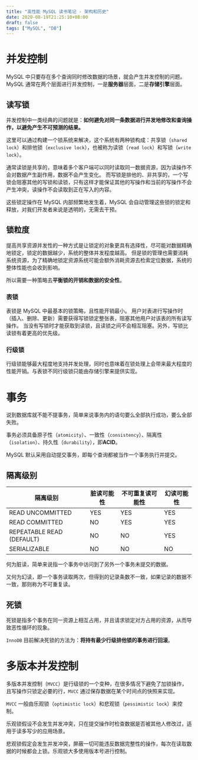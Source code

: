 ```yaml
---
title: "高性能 MySQL 读书笔记 - 架构和历史"
date: 2020-08-19T21:25:10+08:00
draft: false
tags: ["MySQL", "DB"]
---
```


# 并发控制

MySQL 中只要存在多个查询同时修改数据的场景，就会产生并发控制的问题。MySQL 通常在两个层面进行并发控制，一是**服务器**层面，二是**存储引擎**层面。

## 读写锁

并发控制中一类经典的问题就是：**如何避免对同一条数据进行并发地修改和查询操作，以避免产生不可预测的结果。** 

这里可以通过构建一个锁系统来解决，这个系统有两种锁构成：共享锁（`shared lock`）和排他锁（`exclusive lock`），也被称为读锁（`read lock`）和写锁（`write lock`）。

通常读锁是共享的，意味着多个客户端可以同时读取同一数据资源，因为读操作不会对数据产生副作用，数据不会产生变化。
而写锁是排他的、非共享的，一个写锁会阻塞其他的写锁和读锁，只有这样才能保证其他的写操作和当前的写操作不会产生冲突，读操作不会读取到正在写入的内容。

这些锁定操作在 MySQL 内部频繁地发生着，MySQL 会自动管理这些锁的锁定和释放，对我们开发者来说是透明的，无需去干预。

<!--more-->

## 锁粒度

提高共享资源并发性的一种方式是让锁定的对象更具有选择性，尽可能对数据精确地锁定，锁定的数据越少，系统的整体并发程度越高。
但是锁的管理也需要消耗系统资源，为了精确地锁定资源系统可能会额外消耗资源去检索定位数据，系统的整体性能也会收到影响。

所以需要一种策略去**平衡锁的开销和数据的安全性**。

### 表锁

表锁是 MySQL 中最基本的锁策略，且性能开销最小。
用户对表进行写操作时（插入、删除、更新）需要获得写锁锁定整张表，阻塞其他用户对该表的所有读写操作。
当没有写锁时才能获取到读锁，且读锁之间不会相互阻塞。另外，写锁比读锁有着更高的优先级。

### 行级锁

行级锁能够最大程度地支持并发处理，同时也意味着在锁处理上会带来最大程度的性能开销。与表锁不同行级锁只能由存储引擎来提供实现。

# 事务

说到数据库就不能不提事务，简单来说事务内的语句要么全部执行成功，要么全部失败。

事务必须具备原子性（`atomicity`）、一致性（`consistency`）、隔离性（`isolation`）、持久性（`durability`），即**ACID**。

MySQL 默认采用自动提交事务，即每个查询都被当作一个事务执行并提交。

## 隔离级别

| 隔离级别 | 脏读可能性 | 不可重复读可能性 | 幻读可能性 |
| ------- | --------- | --------------- | --------- |
| READ UNCOMMITTED          | YES | YES | YES | NO  |
| READ COMMITTED            | NO  | YES | YES | NO  |
| REPEATABLE READ (DEFAULT) | NO  | NO  | YES | NO  |
| SERIALIZABLE              | NO  | NO  | NO  | YES |

何为脏读，简单来说指一个事务中访问到了另外一个事务未提交的数据。

又何为幻读，即一个事务读取两次，但得到的记录条数不一致，如果记录的数据不一致，那则称为不可重复读。

## 死锁

死锁是指多个事务在同一资源上相互占用，并且请求锁定对方占用的资源，从而导致恶性循环的现象。

`InnoDB` 目前解决死锁的方法为：**将持有最少行级排他锁的事务进行回滚**。

# 多版本并发控制

多版本并发控制（`MVCC`）是行级锁的一个变种，在很多情况下避免了加锁操作，且写操作只锁定必要的行，`MVCC` 通过保存数据在某个时间点的快照来实现。

`MVCC` 一般由乐观锁（`optimistic lock`）和悲观锁（`pessimistic lock`）来控制。

乐观锁假设不会发生并发冲突，只在提交操作时检查数据是否被其他人修改过，适用于读多写少的应用场景。

悲观锁假定会发生并发冲突，屏蔽一切可能违反数据完整性的操作，每次在读取数据的时候都会上锁。乐观锁大多使用版本号进行控制。
